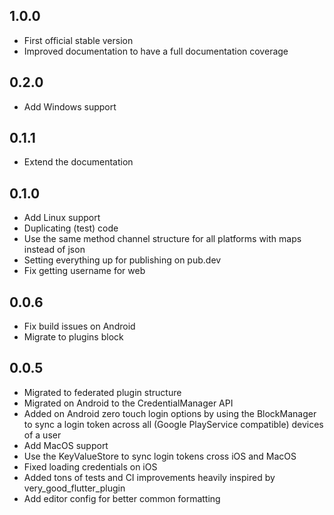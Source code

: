 ## 1.0.0

* First official stable version
* Improved documentation to have a full documentation coverage

## 0.2.0

* Add Windows support

##  0.1.1
* Extend the documentation

## 0.1.0
* Add Linux support
* Duplicating (test) code
* Use the same method channel structure for all platforms with maps instead of json
* Setting everything up for publishing on pub.dev
* Fix getting username for web

## 0.0.6
* Fix build issues on Android
* Migrate to plugins block

## 0.0.5
* Migrated to federated plugin structure
* Migrated on Android to the CredentialManager API
* Added on Android zero touch login options by using the BlockManager to sync a login token across all (Google PlayService compatible) devices of a user
* Add MacOS support
* Use the KeyValueStore to sync login tokens cross iOS and MacOS
* Fixed loading credentials on iOS
* Added tons of tests and CI improvements heavily inspired by very_good_flutter_plugin
* Add editor config for better common formatting
